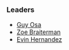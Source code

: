 ### Leaders

* [Guy Osa](mailto:guy.osa@owasp.org)
* [Zoe Braiterman](mailto:zoe.braiterman@owasp.org)
* [Evin Hernandez](mailto:evin.hernandez@owasp.org)
